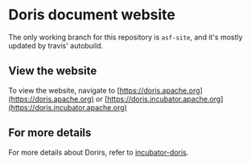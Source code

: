 <!-- 
Licensed to the Apache Software Foundation (ASF) under one
or more contributor license agreements.  See the NOTICE file
distributed with this work for additional information
regarding copyright ownership.  The ASF licenses this file
to you under the Apache License, Version 2.0 (the
"License"); you may not use this file except in compliance
with the License.  You may obtain a copy of the License at

  http://www.apache.org/licenses/LICENSE-2.0

Unless required by applicable law or agreed to in writing,
software distributed under the License is distributed on an
"AS IS" BASIS, WITHOUT WARRANTIES OR CONDITIONS OF ANY
KIND, either express or implied.  See the License for the
specific language governing permissions and limitations
under the License.
-->

# Doris document website

The only working branch for this repository is `asf-site`, and it's mostly updated by travis' autobuild.

## View the website

To view the website, navigate to 
[https://doris.apache.org](https://doris.apache.org) 
or
[https://doris.incubator.apache.org](https://doris.incubator.apache.org)

## For more details

For more details about Dorirs, refer to [incubator-doris](https://github.com/apache/incubator-doris/blob/master/docs/README.md).


